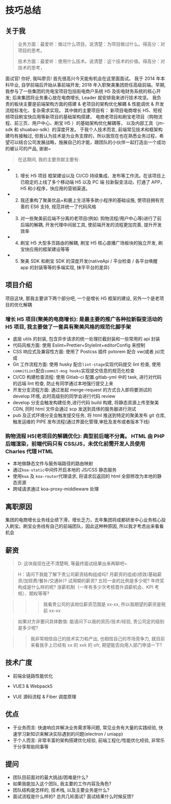 # 技巧总结

## 关于我

> 业务方面：最爱听：做过什么项目。说清楚：为项目做过什么。得高分：对项目的思考。
>
> 技术方面：最爱听：使用什么技术。说清楚：这个技术的价值。得高分：对技术的思考，

面试官! 你好, 我叫廖员! 首先很高兴今天能有机会在这里面面试。 我于 2014 年本科毕业, 自学前端后开始从事前端开发; 2018 年入职聚美集团担任高级前端。早期, 我参与了一些集团的充电宝项目包括街电商户系统 H5 及街电财务系统的核心开发; 后来集团将业务重心放在电商增长, Leader 就安排我来进行技术攻坚。 我负责的板块主要是前端架构方面的搭建 & 老项目的架构优化解耦 & 性能调优 & 开发流程标准化、复杂需求实现。 其中做的主要项目有： 新项目电商增长 H5、短视频项目刷宝快应用等新项目的基础架构搭建， 电商老项目和刷宝老项目（购物流程、前三页、用户中心、刷宝 H5 ）的基础架构优化解耦等， 以及内部工具（jm-sdk 和 shuabao-sdk）的深度开发。
于我个人技术而言, 前端常见技术和框架构建均有接触过, 但我认为技术是为业务支撑的，所以我现在也在熟悉业务过程，希望可以结合公司发展战略，施展自己的才能，跟团队的小伙伴一起打造出一个成功的被认可的产品, 谢谢~

> 在这期间, 我的主要贡献主要有:

- 1. 增长 H5 项目 框架建设以及 CI/CD 持续集成、发布等工作流。在该项目上已稳定的上线了多个移动端 H5 以及 PC 端 拉新裂变活动，打通了 APP，H5 和小程序，快应用的营销渠道。
- 2. 我还重构了聚美优品+和鹿上生活等多款小程序的基础设施, 使项目拥有完善的 ES6 支持, 规范并统一了代码风格
- 3. 对一些聚美前后端不分离的老项目(例如: 购物流程/用户中心等)进行了前后端的解耦, 开发代理中间层工具, 使前端开发的流程更加完善, 提升开发效率
- 4. 刷宝 H5 大型多页路由的解耦, 刷宝 H5 核心直播广场板块的独立开发, 刷宝快应用的框架建设等等
- 5. 聚美 SDK 和刷宝 SDK 的深度开发(nativeApi / 平台检查 / 各平台唤醒 app 的封装等等的多端实现, 抹平平台的差异)

## 项目介绍

项目这块, 那我主要讲下两个部分吧, 一个是增长 H5 框架的建设, 另外一个是老项目的优化解耦

### 增长 H5 项目(聚美的电商增长): 是最主要的推广各种拉新裂变活动的 H5 项目, 我主要做了一套具有聚美风格的规范化脚手架

- 底层 utils 的封装, 包含异步请求的统一处理拦截封装和一些常用的 api 封装
- 代码风格方面: 使用 Eslint+Prettier+Stylelint+editorConfig 来控制
- CSS 响应式及兼容性方面: 使用了 Postcss 插件 pxtorem 配合 vw(或者 js)完成
- Git 工作流程方面: 使用 husky 配合`lint-stage`实现代码提交 lint 检查, 使用`commitLint`配合`commit-msg hooks`实现提交信息的规范化检查
- CI/CD 构建检查流程: 使用 Gitlab-ci 配置.gitlab-yml 中的 task, 进行对代码的远端 lint 检查, 防止有同学通过本地强行提交上来
- 开发分支流程方面: 通过发起 merge-request 的方式合入即将要测试的 develop 环境, 此时高级别的同学会进行代码 review
- develop 分支会触发构建任务,进行代码 build 构建, 将静态资源上传至聚美 CDN, 同时 html 文件会通过 scp 发送到具体的服务器进行测试
- pub 及正式环境分支会触发提交任务, 将 html 推送到特定的聚美发布 git 仓库, 触发运维的 PIPE 发布流程(通过界面化管理,审批及发布或者版本下线)

### 购物流程 H5(老项目的解耦优化): 典型前后端不分离。 HTML 由 PHP 后端渲染，前端代码只有 CSS/JS，未优化前需开发人员使用 Charles 代理 HTML

- 本地做静态文件与服务端路径的路由映射
- 通过`koa-static`中间件开启本地的 JS/CSS 静态服务
- 使用`koa` 及 `koa-router`代理请求, 将请求后返回的 html 全部修改为本地的静态资源
- 跨域请求通过 koa-proxy-middleware 处理

## 离职原因

集团的电商增长业务线业绩下滑，增长乏力，去年集团将成都研发中心业务核心投入刷宝。刷宝业务线有自己的前端团队，因此这种种原因, 所以我才考虑出来看看机会

## 薪资

> D: 这块我现在还不清楚啊, 等最终面试结果出来再聊吧~

> H：请问下我能了解下贵公司薪资结构组成吗? 月薪资的组成(绩效/基础薪资/加班费/餐补/交通补)? 试用期的薪资? 五险一金的比例是多少呢? 年终奖构成是什么样的呢? 涨薪机制（一年有多少次考核晋升调薪机会、KPI 考核）、期权等等?

> > > 我看贵公司的该岗位薪资范围是 xx-xx, 所以我期望的薪资是税前 xx-xx

> 如果对方非要问具体数值: 能请问下以我的资历/技术/经验, 贵公司定的级别是多少呢?

> > 我非常相信自己的技术实力和产出, 也相信自己的市场竞争力, 就目前来看我手上已经有 xx 的 xxk 的 ofr, 期望能否向用人部门申请一下?

## 技术广度

- 前端全链路性能优化

- VUE3 & Webpack5

- VUE 源码流程 & Fiber 调度原理

## 优点

- 于业务而言: 快速响应并解决业务需求等问题, 常见业务有大量的实践经验, 快速学习新知识来解决实际遇到的问题(electron / uniapp)
- 于个人而言: 非常丰富的架构搭建优化经验, 前端工程化/性能优化经验, 非常乐于分享帮助同事等

## 提问

- 团队目前面对的最大挑战/困难是什么?
- 如果我能加入这个团队, 我主要的工作内容及角色?
- 团队结构是怎样的, 技术栈, 以及主要业务是什么?
- 面试流程是什么样的? 总共几轮面试? 面试结果什么时候反馈?
